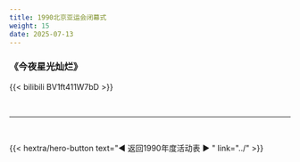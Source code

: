 ```yaml
---
title: 1990北京亚运会闭幕式
weight: 15
date: 2025-07-13
---
```


### 《今夜星光灿烂》

{{< bilibili BV1ft411W7bD >}}

<br>
<hr>
<br>

{{< hextra/hero-button text="◀ 返回1990年度活动表 ▶ " link="../" >}}